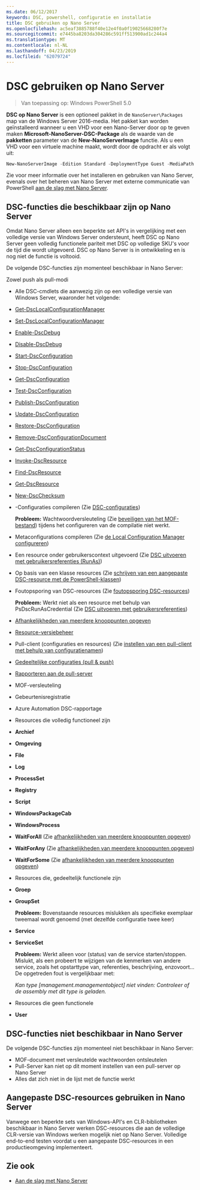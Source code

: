 ```yaml
---
ms.date: 06/12/2017
keywords: DSC, powershell, configuratie en installatie
title: DSC gebruiken op Nano Server
ms.openlocfilehash: ac5eaf3885788f40e12e4f0a0f19025668280f7e
ms.sourcegitcommit: e7445ba8203da304286c591ff513900ad1c244a4
ms.translationtype: MT
ms.contentlocale: nl-NL
ms.lasthandoff: 04/23/2019
ms.locfileid: "62079724"
---
```

# <a name="using-dsc-on-nano-server"></a>DSC gebruiken op Nano Server

> Van toepassing op: Windows PowerShell 5.0

**DSC op Nano Server** is een optioneel pakket in de `NanoServer\Packages` map van de Windows Server 2016-media. Het pakket kan worden geïnstalleerd wanneer u een VHD voor een Nano-Server door op te geven maken **Microsoft-NanoServer-DSC-Package** als de waarde van de **pakketten** parameter van de **New-NanoServerImage**  functie. Als u een VHD voor een virtuele machine maakt, wordt door de opdracht er als volgt uit:

```powershell
New-NanoServerImage -Edition Standard -DeploymentType Guest -MediaPath f:\ -BasePath .\Base -TargetPath .\Nano1\Nano.vhd -ComputerName Nano1 -Packages Microsoft-NanoServer-DSC-Package
```

Zie voor meer informatie over het installeren en gebruiken van Nano Server, evenals over het beheren van Nano Server met externe communicatie van PowerShell [aan de slag met Nano Server](/windows-server/get-started/getting-started-with-nano-server).

## <a name="dsc-features-available-on-nano-server"></a>DSC-functies die beschikbaar zijn op Nano Server

Omdat Nano Server alleen een beperkte set API's in vergelijking met een volledige versie van Windows Server ondersteunt, heeft DSC op Nano Server geen volledig functionele pariteit met DSC op volledige SKU's voor de tijd die wordt uitgevoerd. DSC op Nano Server is in ontwikkeling en is nog niet de functie is voltooid.

De volgende DSC-functies zijn momenteel beschikbaar in Nano Server:

Zowel push als pull-modi

- Alle DSC-cmdlets die aanwezig zijn op een volledige versie van Windows Server, waaronder het volgende:
- [Get-DscLocalConfigurationManager](/powershell/module/PSDesiredStateConfiguration/Get-DscLocalConfigurationManager)
- [Set-DscLocalConfigurationManager](/powershell/module/PSDesiredStateConfiguration/Set-DscLocalConfigurationManager)
- [Enable-DscDebug](/powershell/module/PSDesiredStateConfiguration/Enable-DscDebug)
- [Disable-DscDebug](/powershell/module/PSDesiredStateConfiguration/Disable-DscDebug)
- [Start-DscConfiguration](/powershell/module/psdesiredstateconfiguration/start-dscconfiguration)
- [Stop-DscConfiguration](/powershell/module/PSDesiredStateConfiguration/Stop-DscConfiguration)
- [Get-DscConfiguration](/powershell/module/PSDesiredStateConfiguration/Get-DscConfiguration)
- [Test-DscConfiguration](/powershell/module/psdesiredstateconfiguration/Test-DSCConfiguration)
- [Publish-DscConfiguration](/powershell/module/PSDesiredStateConfiguration/Publish-DscConfiguration)
- [Update-DscConfiguration](/powershell/module/PSDesiredStateConfiguration/Update-DscConfiguration)
- [Restore-DscConfiguration](/powershell/module/PSDesiredStateConfiguration/Restore-DscConfiguration)
- [Remove-DscConfigurationDocument](/powershell/module/PSDesiredStateConfiguration/Remove-DscConfigurationDocument)
- [Get-DscConfigurationStatus](/powershell/module/PSDesiredStateConfiguration/Get-DscConfigurationStatus)
- [Invoke-DscResource](/powershell/module/PSDesiredStateConfiguration/Invoke-DscResource)
- [Find-DscResource](https://technet.microsoft.com/en-us/library/mt517874.aspx)
- [Get-DscResource](/powershell/module/PSDesiredStateConfiguration/Get-DscResource)
- [New-DscChecksum](/powershell/module/PSDesiredStateConfiguration/New-DSCCheckSum)

- -Configuraties compileren (Zie [DSC-configuraties](../configurations/configurations.md))

  **Probleem:** Wachtwoordversleuteling (Zie [beveiligen van het MOF-bestand](../pull-server/secureMOF.md)) tijdens het configureren van de compilatie niet werkt.

- Metaconfigurations compileren (Zie [de Local Configuration Manager configureren](../managing-nodes/metaConfig.md))

- Een resource onder gebruikerscontext uitgevoerd (Zie [DSC uitvoeren met gebruikersreferenties (RunAs)](../configurations/runAsUser.md))

- Op basis van een klasse resources (Zie [schrijven van een aangepaste DSC-resource met de PowerShell-klassen](../resources/authoringResourceClass.md))

- Foutopsporing van DSC-resources (Zie [foutopsporing DSC-resources](../troubleshooting/debugResource.md))

  **Probleem:** Werkt niet als een resource met behulp van PsDscRunAsCredential (Zie [DSC uitvoeren met gebruikersreferenties](../configurations/runAsUser.md))

- [Afhankelijkheden van meerdere knooppunten opgeven](../configurations/crossNodeDependencies.md)

- [Resource-versiebeheer](../configurations/sxsResource.md)

- Pull-client (configuraties en resources) (Zie [instellen van een pull-client met behulp van configuratienamen](../pull-server/pullClientConfigNames.md))

- [Gedeeltelijke configuraties (pull & push)](../pull-server/partialConfigs.md)

- [Rapporteren aan de pull-server](../pull-server/reportServer.md)

- MOF-versleuteling

- Gebeurtenisregistratie

- Azure Automation DSC-rapportage

- Resources die volledig functioneel zijn

- **Archief**
- **Omgeving**
- **File**
- **Log**
- **ProcessSet**
- **Registry**
- **Script**
- **WindowsPackageCab**
- **WindowsProcess**
- **WaitForAll** (Zie [afhankelijkheden van meerdere knooppunten opgeven](../configurations/crossNodeDependencies.md))
- **WaitForAny** (Zie [afhankelijkheden van meerdere knooppunten opgeven](../configurations/crossNodeDependencies.md))
- **WaitForSome** (Zie [afhankelijkheden van meerdere knooppunten opgeven](../configurations/crossNodeDependencies.md))

- Resources die, gedeeltelijk functionele zijn
- **Groep**
- **GroupSet**

  **Probleem:** Bovenstaande resources mislukken als specifieke exemplaar tweemaal wordt genoemd (met dezelfde configuratie twee keer)

- **Service**
- **ServiceSet**

  **Probleem:** Werkt alleen voor (status) van de service starten/stoppen. Mislukt, als een probeert te wijzigen van de kenmerken van andere service, zoals het opstarttype van, referenties, beschrijving, enzovoort... De opgetreden fout is vergelijkbaar met:

  *Kan type [management.managementobject] niet vinden: Controleer of de assembly met dit type is geladen.*

- Resources die geen functionele
- **User**

## <a name="dsc-features-not-available-on-nano-server"></a>DSC-functies niet beschikbaar in Nano Server

De volgende DSC-functies zijn momenteel niet beschikbaar in Nano Server:

- MOF-document met versleutelde wachtwoorden ontsleutelen
- Pull-Server kan niet op dit moment instellen van een pull-server op Nano Server
- Alles dat zich niet in de lijst met de functie werkt

## <a name="using-custom-dsc-resources-on-nano-server"></a>Aangepaste DSC-resources gebruiken in Nano Server

Vanwege een beperkte sets van Windows-API's en CLR-bibliotheken beschikbaar in Nano Server werken DSC-resources die aan de volledige CLR-versie van Windows werken mogelijk niet op Nano Server.
Volledige end-to-end testen voordat u een aangepaste DSC-resources in een productieomgeving implementeert.

## <a name="see-also"></a>Zie ook

- [Aan de slag met Nano Server](/windows-server/get-started/getting-started-with-nano-server)
